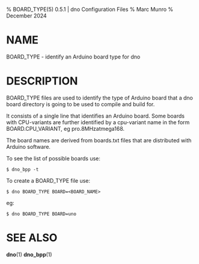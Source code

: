 % BOARD_TYPE(5) 0.5.1 | dno Configuration Files
% Marc Munro
% December 2024

# NAME

BOARD_TYPE - identify an Arduino board type for dno

# DESCRIPTION
BOARD_TYPE files are used to identify the type of Arduino board that a
dno board directory is going to be used to compile and build for.

It consists of a single line that identifies an Arduino board.  Some
boards with CPU-variants are further identified by a cpu-variant name
in the form BOARD.CPU_VARIANT, eg pro.8MHzatmega168.

The board names are derived from boards.txt files that are distributed
with Arduino software.

To see the list of possible boards use:

    $ dno_bpp -t

To create a BOARD_TYPE file use:

    $ dno BOARD_TYPE BOARD=<BOARD_NAME>

eg:

    $ dno BOARD_TYPE BOARD=uno	

# SEE ALSO
  **dno**(1) **dno_bpp**(1)

